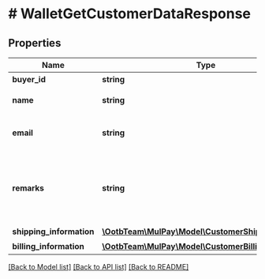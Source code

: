 # # WalletGetCustomerDataResponse

## Properties

Name | Type | Description | Notes
------------ | ------------- | ------------- | -------------
**buyer_id** | **string** | 購入者のID | [optional]
**name** | **string** | 購入者の氏名 | [optional]
**email** | **string** | 購入者のメールアドレス | [optional]
**remarks** | **string** | 備考   Amazon Pay V2ではお支払い情報が設定されます。 | [optional]
**shipping_information** | [**\OotbTeam\MulPay\Model\CustomerShippingAddress**](CustomerShippingAddress.md) | 配送先情報 | [optional]
**billing_information** | [**\OotbTeam\MulPay\Model\CustomerBillingAddress**](CustomerBillingAddress.md) | 請求先情報 | [optional]

[[Back to Model list]](../../README.md#models) [[Back to API list]](../../README.md#endpoints) [[Back to README]](../../README.md)
